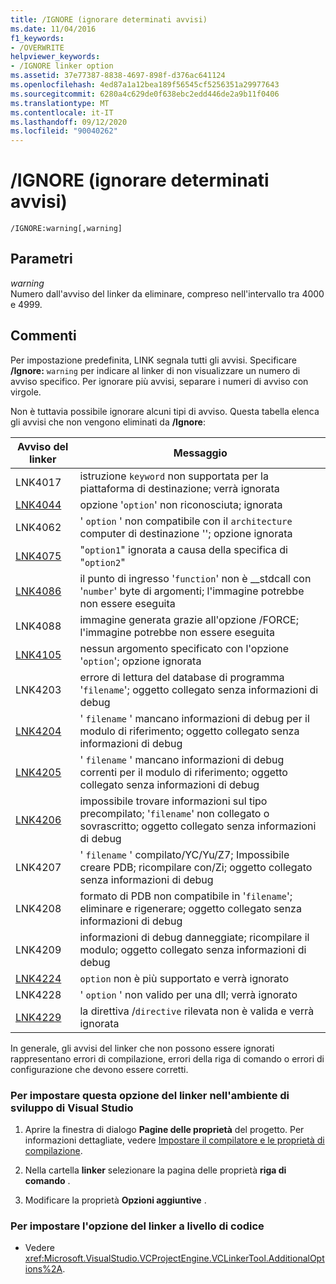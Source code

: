 ```yaml
---
title: /IGNORE (ignorare determinati avvisi)
ms.date: 11/04/2016
f1_keywords:
- /OVERWRITE
helpviewer_keywords:
- /IGNORE linker option
ms.assetid: 37e77387-8838-4697-898f-d376ac641124
ms.openlocfilehash: 4ed87a1a12bea189f56545cf5256351a29977643
ms.sourcegitcommit: 6280a4c629de0f638ebc2edd446de2a9b11f0406
ms.translationtype: MT
ms.contentlocale: it-IT
ms.lasthandoff: 09/12/2020
ms.locfileid: "90040262"
---
```

# <a name="ignore-ignore-specific-warnings"></a>/IGNORE (ignorare determinati avvisi)

```
/IGNORE:warning[,warning]
```

## <a name="parameters"></a>Parametri

*warning*<br/>
Numero dall'avviso del linker da eliminare, compreso nell'intervallo tra 4000 e 4999.

## <a name="remarks"></a>Commenti

Per impostazione predefinita, LINK segnala tutti gli avvisi. Specificare **/Ignore:** `warning` per indicare al linker di non visualizzare un numero di avviso specifico. Per ignorare più avvisi, separare i numeri di avviso con virgole.

Non è tuttavia possibile ignorare alcuni tipi di avviso. Questa tabella elenca gli avvisi che non vengono eliminati da **/Ignore**:

| Avviso del linker | Messaggio |
|--------------------|-|
|LNK4017|istruzione `keyword` non supportata per la piattaforma di destinazione; verrà ignorata|
|[LNK4044](../../error-messages/tool-errors/linker-tools-warning-lnk4044.md)|opzione '`option`' non riconosciuta; ignorata|
|LNK4062|' `option` ' non compatibile con il `architecture` computer di destinazione ''; opzione ignorata|
|[LNK4075](../../error-messages/tool-errors/linker-tools-warning-lnk4075.md)|"`option1`" ignorata a causa della specifica di "`option2`"|
|[LNK4086](../../error-messages/tool-errors/linker-tools-warning-lnk4086.md)|il punto di ingresso '`function`' non è __stdcall con '`number`' byte di argomenti; l'immagine potrebbe non essere eseguita|
|LNK4088|immagine generata grazie all'opzione /FORCE; l'immagine potrebbe non essere eseguita|
|[LNK4105](../../error-messages/tool-errors/linker-tools-warning-lnk4105.md)|nessun argomento specificato con l'opzione '`option`'; opzione ignorata|
|LNK4203|errore di lettura del database di programma '`filename`'; oggetto collegato senza informazioni di debug|
|[LNK4204](../../error-messages/tool-errors/linker-tools-warning-lnk4204.md)|' `filename` ' mancano informazioni di debug per il modulo di riferimento; oggetto collegato senza informazioni di debug|
|[LNK4205](../../error-messages/tool-errors/linker-tools-warning-lnk4205.md)|' `filename` ' mancano informazioni di debug correnti per il modulo di riferimento; oggetto collegato senza informazioni di debug|
|[LNK4206](../../error-messages/tool-errors/linker-tools-warning-lnk4206.md)|impossibile trovare informazioni sul tipo precompilato; '`filename`' non collegato o sovrascritto; oggetto collegato senza informazioni di debug|
|LNK4207|' `filename` ' compilato/YC/Yu/Z7; Impossibile creare PDB; ricompilare con/Zi; oggetto collegato senza informazioni di debug|
|LNK4208|formato di PDB non compatibile in '`filename`'; eliminare e rigenerare; oggetto collegato senza informazioni di debug|
|LNK4209|informazioni di debug danneggiate; ricompilare il modulo; oggetto collegato senza informazioni di debug|
|[LNK4224](../../error-messages/tool-errors/linker-tools-warning-lnk4224.md)|`option` non è più supportato e verrà ignorato|
|LNK4228|' `option` ' non valido per una dll; verrà ignorato|
|[LNK4229](../../error-messages/tool-errors/linker-tools-warning-lnk4229.md)|la direttiva /`directive` rilevata non è valida e verrà ignorata|

In generale, gli avvisi del linker che non possono essere ignorati rappresentano errori di compilazione, errori della riga di comando o errori di configurazione che devono essere corretti.

### <a name="to-set-this-linker-option-in-the-visual-studio-development-environment"></a>Per impostare questa opzione del linker nell'ambiente di sviluppo di Visual Studio

1. Aprire la finestra di dialogo **Pagine delle proprietà** del progetto. Per informazioni dettagliate, vedere [Impostare il compilatore e le proprietà di compilazione](../working-with-project-properties.md).

1. Nella cartella **linker** selezionare la pagina delle proprietà **riga di comando** .

1. Modificare la proprietà **Opzioni aggiuntive** .

### <a name="to-set-this-linker-option-programmatically"></a>Per impostare l'opzione del linker a livello di codice

- Vedere <xref:Microsoft.VisualStudio.VCProjectEngine.VCLinkerTool.AdditionalOptions%2A>.
